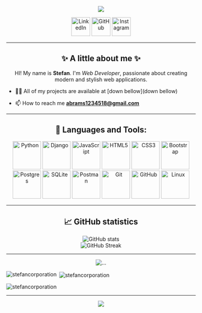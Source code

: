 <p align="center">
  <img src="https://capsule-render.vercel.app/api?type=waving&color=gradient&height=200&section=header&text=Welcome%20!&fontSize=40&fontAlign=50&fontAlignY=40&animation=fadeIn"/>
</p>

<p align="center">
  <a href="https://www.linkedin.com/in/ваш_профиль"><img height="50" src="https://cdn.jsdelivr.net/npm/simple-icons/icons/linkedin.svg" alt="LinkedIn"></a>
  <a href="https://github.com/ваш_профиль"><img height="50" src="https://cdn.jsdelivr.net/npm/simple-icons/icons/github.svg" alt="GitHub"></a>
  <a href="https://www.instagram.com/ваш_профиль"><img height="50" src="https://cdn.jsdelivr.net/npm/simple-icons/icons/instagram.svg" alt="Instagram"></a>
</p>

---

<h2 align="center">✨ A little about me ✨</h2>
<p align="center">
  HI! My name is <b>Stefan</b>. I'm <i>Web Developer</i>, passionate about creating modern and stylish web applications.
</p>

- 👨‍💻 All of my projects are available at [down bellow](down bellow)

- 📫 How to reach me **abrams1234518@gmail.com**

---

<h2 align="center">🚀 Languages and Tools: </h2>
<p align="center">
  <img src="https://cdn.jsdelivr.net/gh/devicons/devicon/icons/python/python-original.svg" alt="Python" width="75" height="75"/>
  <img src="https://cdn.jsdelivr.net/gh/devicons/devicon/icons/django/django-plain.svg" alt="Django" width="75" height="75"/>
  <img src="https://cdn.jsdelivr.net/gh/devicons/devicon/icons/javascript/javascript-original.svg" alt="JavaScript" width="75" height="75"/>
  <img src="https://cdn.jsdelivr.net/gh/devicons/devicon/icons/html5/html5-original.svg" alt="HTML5" width="75" height="75"/>
  <img src="https://cdn.jsdelivr.net/gh/devicons/devicon/icons/css3/css3-original.svg" alt="CSS3" width="75" height="75"/>
  <img src="https://cdn.jsdelivr.net/gh/devicons/devicon/icons/bootstrap/bootstrap-original.svg" alt="Bootstrap" width="75" height="75"/>
  <img src="https://cdn.jsdelivr.net/gh/devicons/devicon/icons/postgresql/postgresql-original.svg" alt="Postgres" width="75" height="75"/>
  <img src="https://cdn.jsdelivr.net/gh/devicons/devicon/icons/sqlite/sqlite-original.svg" alt="SQLite" width="75" height="75"/>
  <img src="https://cdn.jsdelivr.net/gh/devicons/devicon/icons/postman/postman-original.svg" alt="Postman" width="75" height="75"/>
  <img src="https://cdn.jsdelivr.net/gh/devicons/devicon/icons/git/git-original.svg" alt="Git" width="75" height="75"/>
  <img src="https://cdn.jsdelivr.net/gh/devicons/devicon/icons/github/github-original.svg" alt="GitHub" width="75" height="75"/>
  <img src="https://cdn.jsdelivr.net/gh/devicons/devicon/icons/linux/linux-original.svg" alt="Linux" width="75" height="75"/>
</p>


---

<h2 align="center">📈 GitHub statistics</h2>
<p align="center">
  <img src="https://github-readme-stats.vercel.app/api?username=StefanCorporation&show_icons=true&theme=radical" alt="GitHub stats">
  <br>
  <img src="https://github-readme-streak-stats.herokuapp.com/?user=StefanCorporation&theme=radical" alt="GitHub Streak">
</p>

---

<p align="center">
  <img src="https://github.com/StefanCorporation/StefanCorporation/blob/output/github-contribution-grid-snake.svg" alt="...">
</p>


<p><img align="left" src="https://github-readme-stats.vercel.app/api/top-langs?username=stefancorporation&show_icons=true&locale=en&layout=compact" alt="stefancorporation" /></p>

<p>&nbsp;<img align="center" src="https://github-readme-stats.vercel.app/api?username=stefancorporation&show_icons=true&locale=en" alt="stefancorporation" /></p>

<p><img align="center" src="https://github-readme-streak-stats.herokuapp.com/?user=stefancorporation&" alt="stefancorporation" /></p>

---


<p align="center">
  <img src="https://capsule-render.vercel.app/api?type=waving&color=gradient&height=100&section=footer"/>
</p>
